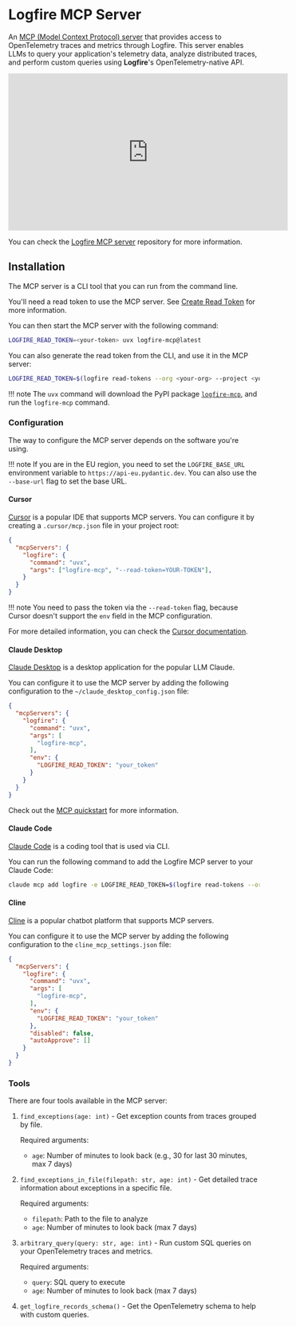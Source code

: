 # Logfire MCP Server

An [MCP (Model Context Protocol) server](https://modelcontextprotocol.io/introduction) that provides
access to OpenTelemetry traces and metrics through Logfire. This server enables LLMs to query your
application's telemetry data, analyze distributed traces, and perform custom queries using
**Logfire**'s OpenTelemetry-native API.

<div class="video-wrapper">
  <iframe width="560" height="315" src="https://www.youtube.com/embed/z56NOvrtG74" frameborder="0" allowfullscreen></iframe>
</div>

You can check the [Logfire MCP server](https://github.com/pydantic/logfire-mcp) repository
for more information.

## Installation

The MCP server is a CLI tool that you can run from the command line.

You'll need a read token to use the MCP server. See
[Create Read Token](./query-api.md#how-to-create-a-read-token) for more information.

You can then start the MCP server with the following command:

```bash
LOGFIRE_READ_TOKEN=<your-token> uvx logfire-mcp@latest
```

You can also generate the read token from the CLI, and use it in the MCP server:

```bash
LOGFIRE_READ_TOKEN=$(logfire read-tokens --org <your-org> --project <your-project> create) uvx logfire-mcp@latest
```

!!! note
    The `uvx` command will download the PyPI package [`logfire-mcp`](https://pypi.org/project/logfire-mcp/),
    and run the `logfire-mcp` command.

### Configuration

The way to configure the MCP server depends on the software you're using.

!!! note
  If you are in the EU region, you need to set the `LOGFIRE_BASE_URL` environment variable to `https://api-eu.pydantic.dev`. You can also use the `--base-url` flag to set the base URL.

#### Cursor

[Cursor](https://www.cursor.com/) is a popular IDE that supports MCP servers. You can configure
it by creating a `.cursor/mcp.json` file in your project root:

```json
{
  "mcpServers": {
    "logfire": {
      "command": "uvx",
      "args": ["logfire-mcp", "--read-token=YOUR-TOKEN"],
    }
  }
}
```

!!! note
    You need to pass the token via the `--read-token` flag, because Cursor doesn't
    support the `env` field in the MCP configuration.

For more detailed information, you can check the
[Cursor documentation](https://docs.cursor.com/context/model-context-protocol).

#### Claude Desktop

[Claude Desktop](https://claude.ai/download) is a desktop application for the popular
LLM Claude.

You can configure it to use the MCP server by adding the following configuration to the
`~/claude_desktop_config.json` file:

```json
{
  "mcpServers": {
    "logfire": {
      "command": "uvx",
      "args": [
        "logfire-mcp",
      ],
      "env": {
        "LOGFIRE_READ_TOKEN": "your_token"
      }
    }
  }
}
```

Check out the [MCP quickstart](https://modelcontextprotocol.io/quickstart/user)
for more information.

#### Claude Code

[Claude Code](https://claude.ai/code) is a coding tool that is used via CLI.

You can run the following command to add the Logfire MCP server to your Claude Code:

```bash
claude mcp add logfire -e LOGFIRE_READ_TOKEN=$(logfire read-tokens --org <your-org> --project <your-project> create) -- uvx logfire-mcp@latest
```

#### Cline

[Cline](https://docs.cline.bot/) is a popular chatbot platform that supports MCP servers.

You can configure it to use the MCP server by adding the following configuration to the
`cline_mcp_settings.json` file:

```json
{
  "mcpServers": {
    "logfire": {
      "command": "uvx",
      "args": [
        "logfire-mcp",
      ],
      "env": {
        "LOGFIRE_READ_TOKEN": "your_token"
      },
      "disabled": false,
      "autoApprove": []
    }
  }
}
```

### Tools

There are four tools available in the MCP server:

1. `find_exceptions(age: int)` - Get exception counts from traces grouped by file.

    Required arguments:

    - `age`: Number of minutes to look back (e.g., 30 for last 30 minutes, max 7 days)

2. `find_exceptions_in_file(filepath: str, age: int)` - Get detailed trace information about exceptions in a specific file.

    Required arguments:

    - `filepath`: Path to the file to analyze
    - `age`: Number of minutes to look back (max 7 days)

3. `arbitrary_query(query: str, age: int)` - Run custom SQL queries on your OpenTelemetry traces and metrics.

    Required arguments:

    - `query`: SQL query to execute
    - `age`: Number of minutes to look back (max 7 days)

4. `get_logfire_records_schema()` - Get the OpenTelemetry schema to help with custom queries.
